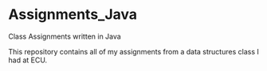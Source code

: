 # Assignments_Java
Class Assignments written in Java

This repository contains all of my assignments from a data structures class I had at ECU.
